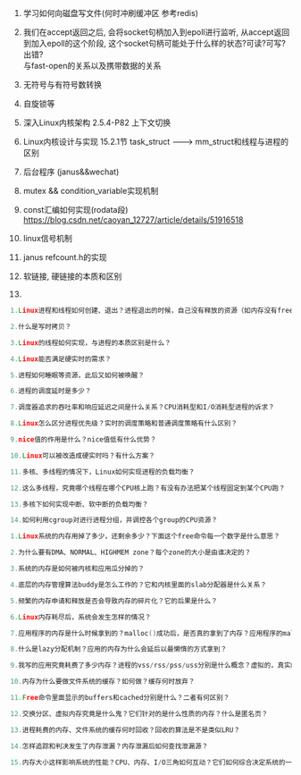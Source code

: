 1. 学习如何向磁盘写文件(何时冲刷缓冲区  参考redis)<br>

2. 我们在accept返回之后, 会将socket句柄加入到epoll进行监听, 从accept返回到加入epoll的这个阶段, 这个socket句柄可能处于什么样的状态?可读?可写?出错?<br>
与fast-open的关系以及携带数据的关系<br>

3. 无符号与有符号数转换<br>

4. 自旋锁等

5. 深入Linux内核架构 2.5.4-P82 上下文切换

6. Linux内核设计与实现 15.2.1节
task_struct ---> mm_struct和线程与进程的区别

7. 后台程序 (janus&&wechat)

8. mutex && condition_variable实现机制

9. const汇编如何实现(rodata段)
https://blog.csdn.net/caoyan_12727/article/details/51916518

10. linux信号机制

11. janus refcount.h的实现

12. 软链接, 硬链接的本质和区别

11. 
```cpp
1.Linux进程和线程如何创建、退出？进程退出的时候，自己没有释放的资源（如内存没有free）会怎样？

2.什么是写时拷贝？

3.Linux的线程如何实现，与进程的本质区别是什么？

4.Linux能否满足硬实时的需求？

5.进程如何睡眠等资源，此后又如何被唤醒？

6.进程的调度延时是多少？

7.调度器追求的吞吐率和响应延迟之间是什么关系？CPU消耗型和I/O消耗型进程的诉求？

8.Linux怎么区分进程优先级？实时的调度策略和普通调度策略有什么区别？

9.nice值的作用是什么？nice值低有什么优势？

10.Linux可以被改造成硬实时吗？有什么方案？

11.多核、多线程的情况下，Linux如何实现进程的负载均衡？

12.这么多线程，究竟哪个线程在哪个CPU核上跑？有没有办法把某个线程固定到某个CPU跑？

13.多核下如何实现中断、软中断的负载均衡？

14.如何利用cgroup对进行进程分组，并调控各个group的CPU资源？

1.Linux系统的内存用掉了多少，还剩余多少？下面这个free命令每一个数字是什么意思？

2.为什么要有DMA、NORMAL、HIGHMEM zone？每个zone的大小是由谁决定的？

3.系统的内存是如何被内核和应用瓜分掉的？

4.底层的内存管理算法buddy是怎么工作的？它和内核里面的slab分配器是什么关系？

5.频繁的内存申请和释放是否会导致内存的碎片化？它的后果是什么？

6.Linux内存耗尽后，系统会发生怎样的情况？

7.应用程序的内存是什么时候拿到的？malloc()成功后，是否真的拿到了内存？应用程序的malloc()与free()与内核的关系究竟是什么？

8.什么是lazy分配机制？应用的内存为什么会延后以最懒惰的方式拿到？

9.我写的应用究竟耗费了多少内存？进程的vss/rss/pss/uss分别是什么概念？虚拟的，真实的，共享的，独占的，究竟哪个是哪个？

10.内存为什么要做文件系统的缓存？如何做？缓存何时放弃？

11.Free命令里面显示的buffers和cached分别是什么？二者有何区别？

12.交换分区、虚拟内存究竟是什么鬼？它们针对的是什么性质的内存？什么是匿名页？

13.进程耗费的内存、文件系统的缓存何时回收？回收的算法是不是类似LRU？

14.怎样追踪和判决发生了内存泄漏？内存泄漏后如何查找泄漏源？

15.内存大小这样影响系统的性能？CPU、内存、I/O三角如何互动？它们如何综合决定系统的一些关键性能？
```